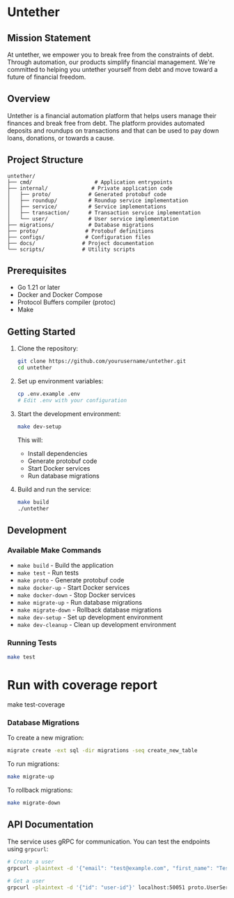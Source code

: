 # Untether

## Mission Statement

At untether, we empower you to break free from the constraints of debt. Through automation, our products simplify financial management. We're committed to helping you untether yourself from debt and move toward a future of financial freedom.

## Overview

Untether is a financial automation platform that helps users manage their finances and break free from debt. The platform provides automated deposits and roundups on transactions and that can be used to pay down loans, donations, or towards a cause.

## Project Structure

```
untether/
├── cmd/                    # Application entrypoints
├── internal/              # Private application code
│   ├── proto/            # Generated protobuf code
│   ├── roundup/          # Roundup service implementation
│   ├── service/          # Service implementations
│   ├── transaction/      # Transaction service implementation
│   └── user/             # User service implementation
├── migrations/           # Database migrations
├── proto/               # Protobuf definitions
├── configs/             # Configuration files
├── docs/               # Project documentation
└── scripts/            # Utility scripts
```

## Prerequisites

- Go 1.21 or later
- Docker and Docker Compose
- Protocol Buffers compiler (protoc)
- Make

## Getting Started

1. Clone the repository:
   ```bash
   git clone https://github.com/yourusername/untether.git
   cd untether
   ```

2. Set up environment variables:
   ```bash
   cp .env.example .env
   # Edit .env with your configuration
   ```

3. Start the development environment:
   ```bash
   make dev-setup
   ```
   This will:
   - Install dependencies
   - Generate protobuf code
   - Start Docker services
   - Run database migrations

4. Build and run the service:
   ```bash
   make build
   ./untether
   ```

## Development

### Available Make Commands

- `make build` - Build the application
- `make test` - Run tests
- `make proto` - Generate protobuf code
- `make docker-up` - Start Docker services
- `make docker-down` - Stop Docker services
- `make migrate-up` - Run database migrations
- `make migrate-down` - Rollback database migrations
- `make dev-setup` - Set up development environment
- `make dev-cleanup` - Clean up development environment

### Running Tests

```bash
make test
```

# Run with coverage report
make test-coverage

### Database Migrations

To create a new migration:
```bash
migrate create -ext sql -dir migrations -seq create_new_table
```

To run migrations:
```bash
make migrate-up
```

To rollback migrations:
```bash
make migrate-down
```

## API Documentation

The service uses gRPC for communication. You can test the endpoints using `grpcurl`:

```bash
# Create a user
grpcurl -plaintext -d '{"email": "test@example.com", "first_name": "Test", "last_name": "User"}' localhost:50051 proto.UserService/CreateUser

# Get a user
grpcurl -plaintext -d '{"id": "user-id"}' localhost:50051 proto.UserService/GetUser
```
